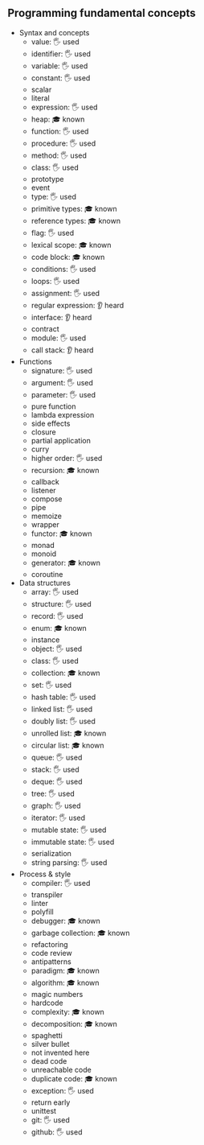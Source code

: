 ## Programming fundamental concepts

- Syntax and concepts
  - value: 🖐️ used
  - identifier: 🖐️ used
  - variable: 🖐️ used
  - constant: 🖐️ used
  - scalar
  - literal
  - expression: 🖐️ used
  - heap: 🎓 known
  - function: 🖐️ used
  - procedure: 🖐️ used
  - method: 🖐️ used
  - class: 🖐️ used
  - prototype
  - event
  - type: 🖐️ used
  - primitive types: 🎓 known
  - reference types: 🎓 known
  - flag: 🖐️ used
  - lexical scope: 🎓 known
  - code block: 🎓 known
  - conditions: 🖐️ used
  - loops: 🖐️ used
  - assignment: 🖐️ used
  - regular expression: 👂 heard
  - interface: 👂 heard
  - contract
  - module: 🖐️ used
  - call stack: 👂 heard
- Functions
  - signature: 🖐️ used 
  - argument: 🖐️ used 
  - parameter: 🖐️ used 
  - pure function
  - lambda expression
  - side effects
  - closure
  - partial application
  - curry
  - higher order: 🖐️ used 
  - recursion: 🎓 known
  - callback
  - listener
  - compose
  - pipe
  - memoize
  - wrapper
  - functor: 🎓 known
  - monad
  - monoid
  - generator: 🎓 known
  - coroutine
- Data structures
  - array: 🖐️ used 
  - structure: 🖐️ used
  - record: 🖐️ used 
  - enum: 🎓 known
  - instance
  - object: 🖐️ used
  - class: 🖐️ used
  - collection: 🎓 known
  - set: 🖐️ used
  - hash table: 🖐️ used
  - linked list: 🖐️ used
  - doubly list: 🖐️ used
  - unrolled list: 🎓 known
  - circular list: 🎓 known
  - queue: 🖐️ used
  - stack: 🖐️ used
  - deque: 🖐️ used
  - tree: 🖐️ used
  - graph: 🖐️ used
  - iterator: 🖐️ used
  - mutable state: 🖐️ used
  - immutable state: 🖐️ used
  - serialization
  - string parsing: 🖐️ used
- Process & style
  - compiler: 🖐️ used
  - transpiler
  - linter
  - polyfill
  - debugger: 🎓 known
  - garbage collection: 🎓 known
  - refactoring
  - code review
  - antipatterns
  - paradigm: 🎓 known
  - algorithm: 🎓 known
  - magic numbers
  - hardcode
  - complexity: 🎓 known
  - decomposition: 🎓 known
  - spaghetti
  - silver bullet
  - not invented here
  - dead code
  - unreachable code
  - duplicate code: 🎓 known
  - exception: 🖐️ used
  - return early
  - unittest
  - git: 🖐️ used
  - github: 🖐️ used
